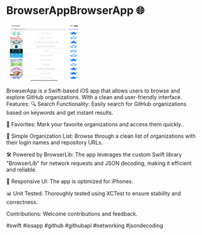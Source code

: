 # BrowserAppBrowserApp 🌐
<img src="https://github.com/erenerten93/BrowserApp/blob/main/Simulator%20Screen%20Shot%20-%20iPhone%2011%20-%202023-07-19%20at%2009.46.36.png" alt="ScreenShot" width="200" height="150">



BrowserApp is a Swift-based iOS app that allows users to browse and explore GitHub organizations. With a clean and user-friendly interface.
Features:
🔍 Search Functionality: Easily search for GitHub organizations based on keywords and get instant results.

🌟 Favorites: Mark your favorite organizations and access them quickly..

📄 Simple Organization List: Browse through a clean list of organizations with their login names and repository URLs.

🛠️ Powered by BrowserLib: The app leverages the custom Swift library "BrowserLib" for network requests and JSON decoding, making it efficient and reliable.

📱 Responsive UI: The app is optimized for iPhones.

📊 Unit Tested: Thoroughly tested using XCTest to ensure stability and correctness.

Contributions:
Welcome contributions and feedback.

#swift #iosapp #github #githubapi #networking #jsondecoding

